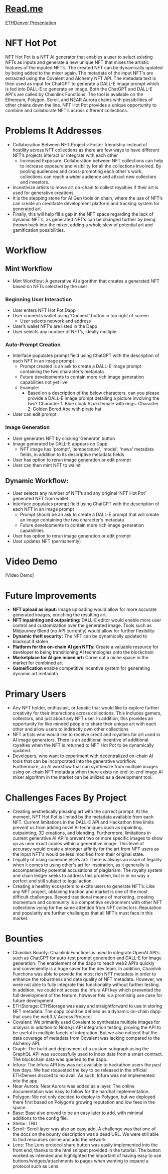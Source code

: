 # [Read.me](http://Read.me)

[ETHDenver Presentation](https://docs.google.com/presentation/d/1qgnQlnpZBb8RAfWI0yK9XUZrxenIdtdG8moeLtU4OQg/edit?usp=sharing)

# NFT Hot Pot

NFT Hot Pot is a NFT AI generator that enables a user to select existing NFTs as inputs and generate a new unique NFT that mixes the artistic features of the inputed NFT’s.  The created NFT can be dynamically updated by being added to the mixer again.  The metadata of the input NFT's are extracted using the Covalent and Alchemy NFT API.  The metadata text is then used as input for ChatGPT to generate a DALL-E image prompt which is fed into DALL-E to generate an image.  Both the ChatGPT and DALL-E API's are called by Chainlink Functions.  The tool is available on the Ethereum, Polygon, Scroll, and NEAR Aurora chains with possibilities of other chains down the line. NFT Hot Pot provides a unique opportunity to combine and collaborate NFT’s across different collections.

# **Problems It Addresses**

- Collaboration Between NFT Projects: Foster friendship instead of hostility across NFT collections as there are few ways to have different NFT’s projects interact or integrate with each other
    - Increased Exposure: Collaboration between NFT collections can help to increase exposure and visibility for all the collections involved. By pooling audiences and cross-promoting each other's work, collections can reach a wider audience and attract new collectors and investors.
- Incentivize artists to move art on-chain to collect royalties if their art is used for generative creations
- It is the stepping stone for AI Gen tools on chain, where the use of NFT’s can create an creditable development platform and tracking system for generated art
- Finally, this will help fill a gap in the NFT space regarding the lack of dynamic NFT’s, as generated NFT’s can be changed further by being thrown back into the mixer, adding a whole slew of potential art and gamification possibilities.

# Workflow

## Mint Workflow

- Mint Workflow: A generative AI algorithm that creates a generated NFT based on NFTs selected by the user

### Beginning User Interaction

- User enters NFT Hot Pot Dapp
- User connects wallet using ‘Connect’ button in top right of screen
    - User selects network and address
- User’s wallet NFT’s are listed in the Dapp
- User selects any number of NFT’s, ideally multiple

### Auto-Prompt Creation

- Interface populates prompt field using ChatGPT with the description of each NFT in an image prompt
    - Prompt created is an ask to create a DALL-E image prompt containing the two character's metadata
    - Future developments to contain more rich image generation capabilities not yet live
    - Example:
        - Based on a description of the below characters, can you please provide a DALL-E image prompt detailing a picture involving the two? Character 1: Blue cloak Azuki female with rings. Character 2: Golden Bored Ape with pirate hat
- User can edit prompt

### Image Generation

- User generates NFT by clicking ‘Generate’ button
- Image generated by DALL-E appears on Dapp
    - NFT image has 'prompt', 'temperature', 'model', ‘news’ metadata fields, in addition to its descriptive metadata fields
- User has option to rerun image generation or edit prompt
- User can then mint NFT to wallet

## Dynamic Workflow:

- User selects any number of NFT’s and any original ‘NFT Hot Pot’ generated NFT from wallet
- Interface populates prompt field using ChatGPT with the description of each NFT in an image prompt
    - Prompt should be an ask to create a DALL-E prompt that will create an image containing the two character's metadata
    - Future developments to contain more rich image generation capabilities
- User has option to rerun image generation or edit prompt
- User updates NFT (permanently)

# Video Demo

[Video Demo]

# Future Improvements

- **NFT upload as input:** Image uploading would allow for more accurate generated images, enriching the resulting art.
- **NFT inpainting and outpainting:** DALL-E editor would enable more user control and customization over the generated image. Tools such as Midjourney Blend (no API currently) would allow for further flexibility
- **Dynamic theft security:** The NFT can be dynamically updated to blackout if stolen
- **Platform for the on-chain AI gen NFTs:** Create a valuable resource for developer to being transitioning AI technologies onto the blockchain
- **Marketplace for AI gen mixed art:** Carve out a niche space in the market for combined art
- **Gameification** enable competitive incentive system for generating dynamic art metadata

# Primary Users

- Any NFT holder, enthusiast, or fanatic that would like to explore further creativity for their  interactions across collections. This includes gamers, collectors, and just about any NFT user. In addition, this provides an opportunity for like minded people to share their unique art with each other and allow users to indirectly own other collections
- NFT artists who would like to receive credit and royalties for art used in AI image generators. There is an additional incentive of additional royalties when the NFT is returned to NFT Hot Pot to be dynamically updated.
- Developers, who want to experiment with decentralized on-chain AI tools that can be incorporated into the generative workflow. Furthermore, an AI workflow that can synthesize from multiple images using on-chain NFT metadata when there exists no end-to-end image AI mixer algorithm in the market can be utilized as a development tool.

# Challenges Faces By Project

- Creating aesthetically pleasing art with the correct prompt: At the moment, NFT Hot Pot is limited by the metadata available from each NFT. Current limitations in the DALL-E API and Hackathon time limits prevent us from adding novel AI techniques such as inpainting, outpainting, 3D creations, and blending. Furthermore, limitations in current generative AI API's prevent two or more specific images to show up as near exact copies within a generative image. This level of accuracy would create a stronger affinity for the art from NFT users as the input NFT's would be less modified from their original state.
- Legality of using someone else’s art: There is always an issue of legality when it comes to using other's art for inspiration, as it generally is accompanied by potential accusations of plagiarism. The royalty system and chain ledger seeks to address this problem, but is in no way a perfect and still subject to legal action.
- Creating a healthy ecosystem to excite users to generate NFT’s: Like any NFT project, obtaining traction and market is one of the most difficult challenges.  Beyond traditional means of marketing, creating momentum and community is a competitive environment with other NFT collections vying for the same attention from NFT collectors.  Reputation and popularity are further challenges that all NFT’s must face in this market.

# Bounties

- Chainlink Bounty: Chainlink Functions is used to integrate OpenAI API’s such as ChatGPT for auto-test prompt generation and DALL-E for image generation.   The enablement of the dapp to reach web2 API’s quickly and conveniently is a huge saver for the dev team.   In addition, Chainlink Functions was able to provide the most rich NFT metadata in order to enhance the robustness and data quality of NFT metadata.  However, we were not able to fully integrate this functionality without further testing.  In addition, we could not access the Infura API key which prevented the full development of the feature, however this is a promising use case for future development
- ETHStorage: ETHStorage was easy and straightforward to use in storing NFT metadata.  The dapp could be defined as a dynamic on-chain dapp that uses the web3:// Access Protocol
- Covalent:  We primarily used Covalent to synthesize multiple images for analysis in addition to Node.js API integration testing, proving the API to be useful in multiple facets of integration.  But we also noticed that the data coverage of metadata from Covalent was lacking compared to the Alchemy API.
- Graph: The build and deployment of a custom subgraph using the GraphQL API was successfully used to index data from a smart contract.  The blockchain data was queried to the dapp.
- Infura: The Infura API key was not available to hackathon users the past few days.    We had requested the key to be released in the official ETHDenver discord to no avail.  As such, Infura was not implemented into the app.
- Near Aurora: Near Aurora was added as a layer.  The online documentation was easy to follow for the hardhat implementation.
- Polygon: We not only decided to deploy to Polygon, but we deployed there first based on Polygon’s growing reputation and low fees in the space.
- Base: Base also proved to be an easy later to add, with minimal additions to the config file. 
- Stellar: TBD
- Scroll: Scroll layer was also an easy add.  A challenge was that one of the docs on the bounty description was a dead URL.  We were still able to find resources online and add the network.
- Lens: The Lens protocol share button was easily implemented into the front end, thanks to the html snippet provided in the tutorial.   The button worked as intended and highlighted the important of having easy to use buttons/widgets/attachments to pages when wanting to expand a protocol such as Lens.
